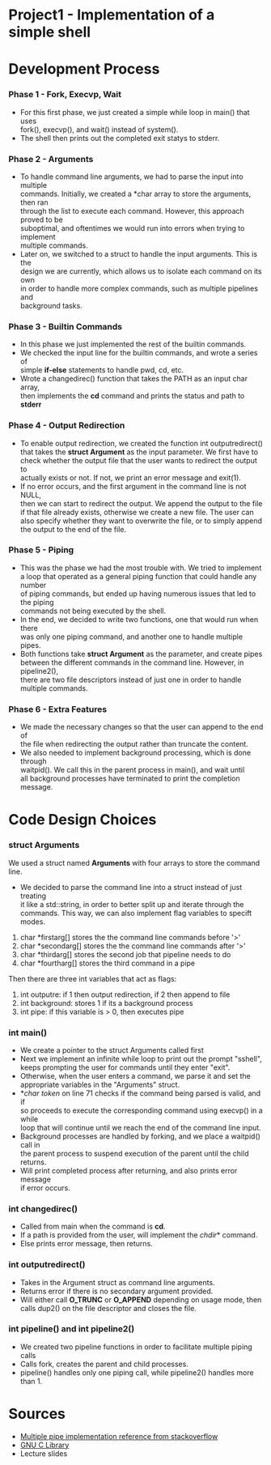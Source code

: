 # Project1 - **Implementation of a simple shell**

# Development Process
### Phase 1 - Fork, Execvp, Wait

- For this first phase, we just created a simple while loop in main() that uses \
fork(), execvp(), and wait() instead of system().
- The shell then prints out the completed exit statys to stderr.

### Phase 2 - Arguments

- To handle command line arguments, we had to parse the input into multiple \
commands. Initially, we created a *char array to store the arguments, then ran \
through the list to execute each command. However, this approach proved to be \
suboptimal, and oftentimes we would run into errors when trying to implement \
multiple commands. 
- Later on, we switched to a struct to handle the input arguments. This is the \
design we are currently, which allows us to isolate each command on its own \
in order to handle more complex commands, such as multiple pipelines and \
background tasks.

### Phase 3 - Builtin Commands

- In this phase we just implemented the rest of the builtin commands. 
- We checked the input line for the builtin commands, and wrote a series of \
simple **if-else** statements to handle pwd, cd, etc. 
- Wrote a changedirec() function that takes the PATH as an input char array, \
 then implements the **cd** command and prints the status and path to **stderr**

### Phase 4 - Output Redirection

- To enable output redirection, we created the function int outputredirect() \
that takes the **struct Argument** as the input parameter. We first have to \
check whether the output file that the user wants to redirect the output to \
actually exists or not. If not, we print an error message and exit(1).
- If no error occurs, and the first argument in the command line is not NULL, \
then we can start to redirect the output. We append the output to the file \
if that file already exists, otherwise we create a new file. The user can \
also specify whether they want to overwrite the file, or to simply append \
the output to the end of the file.

### Phase 5 - Piping

- This was the phase we had the most trouble with. We tried to implement \
a loop that operated as a general piping function that could handle any number \
of piping commands, but ended up having numerous issues that led to the piping \
commands not being executed by the shell.
- In the end, we decided to write two functions, one that would run when there \
was only one piping command, and another one to handle multiple pipes.
- Both functions take **struct Argument** as the parameter, and create pipes \
between the different commands in the command line. However, in pipeline2(), \
there are two file descriptors instead of just one in order to handle \
multiple commands.

### Phase 6 - Extra Features

- We made the necessary changes so that the user can append to the end of \
the file when redirecting the output rather than truncate the content.
- We also needed to implement background processing, which is done through \
waitpid(). We call this in the parent process in main(), and wait until \
all background processes have terminated to print the completion message.

# Code Design Choices
### struct Arguments

We used a struct named **Arguments** with four arrays to store the command line. 
- We decided to parse the command line into a struct instead of just treating \
it like a std::string, in order to better split up and iterate through the \
commands. This way, we can also implement flag variables to specift modes.

1. char *firstarg[] stores the the command line commands before '>'
2. char *secondarg[] stores the the command line commands after '>'
3. char *thirdarg[] stores the second job that pipeline needs to do
4. char *fourtharg[] stores the third command in a pipe

Then there are three int variables that act as flags:

1. int outputre: if 1 then output redirection, if 2 then append to file
2. int background: stores 1 if its a background process
3. int pipe: if this variable is > 0, then executes pipe

### int main()

- We create a pointer to the struct Arguments called first
- Next we implement an infinite while loop to print out the prompt "sshell", \
keeps prompting the user for commands until they enter "exit". 
- Otherwise, when the user enters a command, we parse it and set the \
appropriate variables in the "Arguments" struct.
- **char *token** on line 71 checks if the command being parsed is valid, and if\
so proceeds to execute the corresponding command using execvp() in a while \
loop that will continue until we reach the end of the command line input.
- Background processes are handled by forking, and we place a waitpid() call in \
the parent process to suspend execution of the parent until the child returns.
- Will print completed process after returning, and also prints error message \
if error occurs. 

### int changedirec()
- Called from main when the command is **cd**.
- If a path is provided from the user, will implement the *chdir** command.
- Else prints error message, then returns.

### int outputredirect()
- Takes in the Argument struct as command line arguments.
- Returns error if there is no secondary argument provided.
- Will either call **O_TRUNC** or **O_APPEND** depending on usage mode, then \
calls dup2() on the file descriptor and closes the file.

### int pipeline() and int pipeline2()
- We created two pipeline functions in order to facilitate multiple piping calls
- Calls fork, creates the parent and child processes.
- pipeline() handles only one piping call, while pipeline2() handles more than 1.

# Sources
- [Multiple pipe implementation reference from stackoverflow](https://stackoverflow.com/questions/8389033/implementation-of-multiple-pipes-in-c)
- [GNU C Library](https://www.gnu.org/software/libc/manual/)
- Lecture slides
